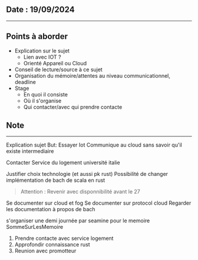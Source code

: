 ## Date : 19/09/2024
---

## Points à aborder
- Explication sur le sujet
	- Lien avec IOT ?
	- Orienté Appareil ou Cloud
- Conseil de lecture/source à ce sujet
- Organisation du mémoire/attentes au niveau communicationnel, deadline
- Stage
	- En quoi il consiste
	- Où il s'organise
	- Qui contacter/avec qui prendre contacte
	

## Note
---
Explication sujet
 But: Essayer Iot Communique au cloud sans savoir qu'il existe intermediaire 

Contacter Service du logement université italie

Justifier choix technologie (et aussi pk rust)
Possibilité de changer implémentation de bach de scala en rust 
> Attention : Revenir avec disponnibilité avant le 27 

Se documenter sur cloud et fog
Se documenter sur protocol cloud
Regarder les documentation à propos de bach

s'organiser une demi journée par seamine pour le memoire
SommeSurLesMemoire


1. Prendre contacte avec service logement
2. Approfondir connaissance rust 
3. Reunion avec promotteur
